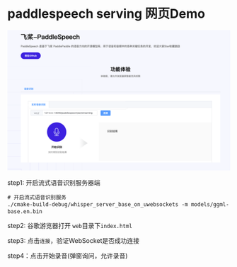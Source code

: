 # paddlespeech serving 网页Demo

![图片](./paddle_web_demo.png)

step1: 开启流式语音识别服务器端

```
# 开启流式语音识别服务
./cmake-build-debug/whisper_server_base_on_uwebsockets -m models/ggml-base.en.bin
```

step2: 谷歌游览器打开 `web`目录下`index.html`

step3: 点击`连接`，验证WebSocket是否成功连接

step4：点击开始录音(弹窗询问，允许录音)


 
